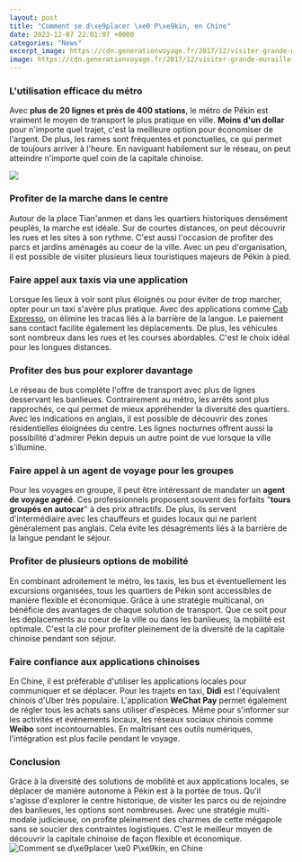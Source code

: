 ```yaml
---
layout: post
title: "Comment se d\xe9placer \xe0 P\xe9kin, en Chine"
date: 2023-12-07 22:01:07 +0000
categories: "News"
excerpt_image: https://cdn.generationvoyage.fr/2017/12/visiter-grande-muraille-chine-pekin.jpg
image: https://cdn.generationvoyage.fr/2017/12/visiter-grande-muraille-chine-pekin.jpg
---
```


### L'utilisation efficace du métro
Avec **plus de 20 lignes et près de 400 stations**, le métro de Pékin est vraiment le moyen de transport le plus pratique en ville. **Moins d'un dollar** pour n'importe quel trajet, c'est la meilleure option pour économiser de l'argent. De plus, les rames sont fréquentes et ponctuelles, ce qui permet de toujours arriver à l'heure. En naviguant habilement sur le réseau, on peut atteindre n'importe quel coin de la capitale chinoise. 

![](http://www.canalmonde.fr/r-annuaire-tourisme/monde/_cartes/chine_2.jpg)
### Profiter de la marche dans le centre
Autour de la place Tian'anmen et dans les quartiers historiques densément peuplés, la marche est idéale. Sur de courtes distances, on peut découvrir les rues et les sites à son rythme. C'est aussi l'occasion de profiter des parcs et jardins aménagés au coeur de la ville. Avec un peu d'organisation, il est possible de visiter plusieurs lieux touristiques majeurs de Pékin à pied.
### Faire appel aux taxis via une application
Lorsque les lieux à voir sont plus éloignés ou pour éviter de trop marcher, opter pour un taxi s'avère plus pratique. Avec des applications comme [Cab Expresso](https://jnewshub.github.io/2023-11-03-buying-a-flight-ticket-for-someone-in-another-country/), on élimine les tracas liés à la barrière de la langue. Le paiement sans contact facilite également les déplacements. De plus, les véhicules sont nombreux dans les rues et les courses abordables. C'est le choix idéal pour les longues distances.
### Profiter des bus pour explorer davantage 
Le réseau de bus complète l'offre de transport avec plus de lignes desservant les banlieues. Contrairement au métro, les arrêts sont plus rapprochés, ce qui permet de mieux appréhender la diversité des quartiers. Avec les indications en anglais, il est possible de découvrir des zones résidentielles éloignées du centre. Les lignes nocturnes offrent aussi la possibilité d'admirer Pékin depuis un autre point de vue lorsque la ville s'illumine.
### Faire appel à un agent de voyage pour les groupes
Pour les voyages en groupe, il peut être intéressant de mandater un **agent de voyage agréé**. Ces professionnels proposent souvent des forfaits "**tours groupés en autocar**" à des prix attractifs. De plus, ils servent d'intermédiaire avec les chauffeurs et guides locaux qui ne parlent généralement pas anglais. Cela évite les désagréments liés à la barrière de la langue pendant le séjour.
### Profiter de plusieurs options de mobilité 
En combinant adroitement le métro, les taxis, les bus et éventuellement les excursions organisées, tous les quartiers de Pékin sont accessibles de manière flexible et économique. Grâce à une stratégie multicanal, on bénéficie des avantages de chaque solution de transport. Que ce soit pour les déplacements au coeur de la ville ou dans les banlieues, la mobilité est optimale. C'est la clé pour profiter pleinement de la diversité de la capitale chinoise pendant son séjour.
### Faire confiance aux applications chinoises
En Chine, il est préférable d'utiliser les applications locales pour communiquer et se déplacer. Pour les trajets en taxi, **Didi** est l'équivalent chinois d'Uber très populaire. L'application **WeChat Pay** permet également de régler tous les achats sans utiliser d'espèces. Même pour s'informer sur les activités et événements locaux, les réseaux sociaux chinois comme **Weibo** sont incontournables. En maîtrisant ces outils numériques, l'intégration est plus facile pendant le voyage.
### Conclusion
Grâce à la diversité des solutions de mobilité et aux applications locales, se déplacer de manière autonome à Pékin est à la portée de tous. Qu'il s'agisse d'explorer le centre historique, de visiter les parcs ou de rejoindre des banlieues, les options sont nombreuses. Avec une stratégie multi-modale judicieuse, on profite pleinement des charmes de cette mégapole sans se soucier des contraintes logistiques. C'est le meilleur moyen de découvrir la capitale chinoise de façon flexible et économique.
![Comment se d\xe9placer \xe0 P\xe9kin, en Chine](https://cdn.generationvoyage.fr/2017/12/visiter-grande-muraille-chine-pekin.jpg)